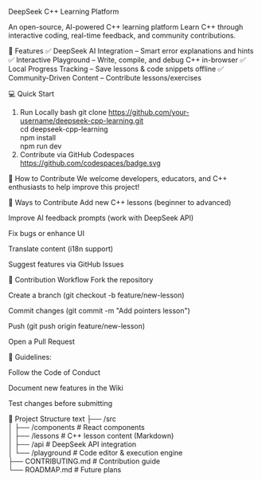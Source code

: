 DeepSeek C++ Learning Platform


An open-source, AI-powered C++ learning platform
Learn C++ through interactive coding, real-time feedback, and community contributions.

🚀 Features
✅ DeepSeek AI Integration – Smart error explanations and hints
✅ Interactive Playground – Write, compile, and debug C++ in-browser
✅ Local Progress Tracking – Save lessons & code snippets offline
✅ Community-Driven Content – Contribute lessons/exercises

💻 Quick Start
1. Run Locally
bash
git clone https://github.com/your-username/deepseek-cpp-learning.git  
cd deepseek-cpp-learning  
npm install  
npm run dev  
2. Contribute via GitHub Codespaces
https://github.com/codespaces/badge.svg

👥 How to Contribute
We welcome developers, educators, and C++ enthusiasts to help improve this project!

🔹 Ways to Contribute
Add new C++ lessons (beginner to advanced)

Improve AI feedback prompts (work with DeepSeek API)

Fix bugs or enhance UI

Translate content (i18n support)

Suggest features via GitHub Issues

🔹 Contribution Workflow
Fork the repository

Create a branch (git checkout -b feature/new-lesson)

Commit changes (git commit -m "Add pointers lesson")

Push (git push origin feature/new-lesson)

Open a Pull Request

📌 Guidelines:

Follow the Code of Conduct

Document new features in the Wiki

Test changes before submitting

📂 Project Structure
text
├── /src  
│   ├── /components      # React components  
│   ├── /lessons         # C++ lesson content (Markdown)  
│   ├── /api             # DeepSeek API integration  
│   └── /playground      # Code editor & execution engine  
├── CONTRIBUTING.md      # Contribution guide  
└── ROADMAP.md           # Future plans  
